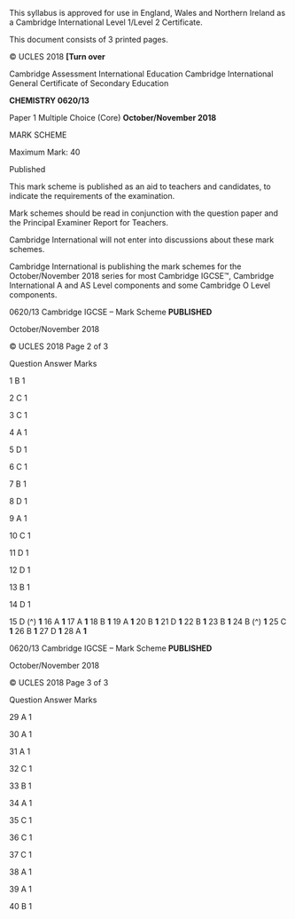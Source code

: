  This syllabus is approved for use in England, Wales and Northern Ireland as a Cambridge International Level 1/Level 2 Certificate. 

 This document consists of 3 printed pages. 

© UCLES 2018 **[Turn over** 

 Cambridge Assessment International Education Cambridge International General Certificate of Secondary Education 

**CHEMISTRY 0620/13** 

Paper 1 Multiple Choice (Core) **October/November 2018** 

MARK SCHEME 

Maximum Mark: 40 

 Published 

This mark scheme is published as an aid to teachers and candidates, to indicate the requirements of the examination. 

Mark schemes should be read in conjunction with the question paper and the Principal Examiner Report for Teachers. 

Cambridge International will not enter into discussions about these mark schemes. 

Cambridge International is publishing the mark schemes for the October/November 2018 series for most Cambridge IGCSE™, Cambridge International A and AS Level components and some Cambridge O Level components. 


0620/13 Cambridge IGCSE – Mark Scheme **PUBLISHED** 

 October/November 2018 

© UCLES 2018 Page 2 of 3 

 Question Answer Marks 

 1 B 1 

 2 C 1 

 3 C 1 

 4 A 1 

 5 D 1 

 6 C 1 

 7 B 1 

 8 D 1 

 9 A 1 

 10 C 1 

 11 D 1 

 12 D 1 

 13 B 1 

 14 D 1 

15 D (^) **1** 16 A **1** 17 A **1** 18 B **1** 19 A **1** 20 B **1** 21 D **1** 22 B **1** 23 B **1** 24 B (^) **1** 25 C **1** 26 B **1** 27 D **1** 28 A **1** 


0620/13 Cambridge IGCSE – Mark Scheme **PUBLISHED** 

 October/November 2018 

© UCLES 2018 Page 3 of 3 

 Question Answer Marks 

 29 A 1 

 30 A 1 

 31 A 1 

 32 C 1 

 33 B 1 

 34 A 1 

 35 C 1 

 36 C 1 

 37 C 1 

 38 A 1 

 39 A 1 

 40 B 1 


